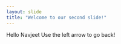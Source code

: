```yaml
---
layout: slide
title: "Welcome to our second slide!"
---
```

Hello Navjeet
Use the left arrow to go back!
